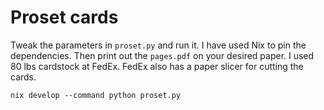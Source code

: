 # Proset cards

Tweak the parameters in `proset.py` and run it. I have used Nix to pin
the dependencies. Then print out the `pages.pdf` on your desired
paper.  I used 80 lbs cardstock at FedEx. FedEx also has a paper
slicer for cutting the cards.

```
nix develop --command python proset.py
```
